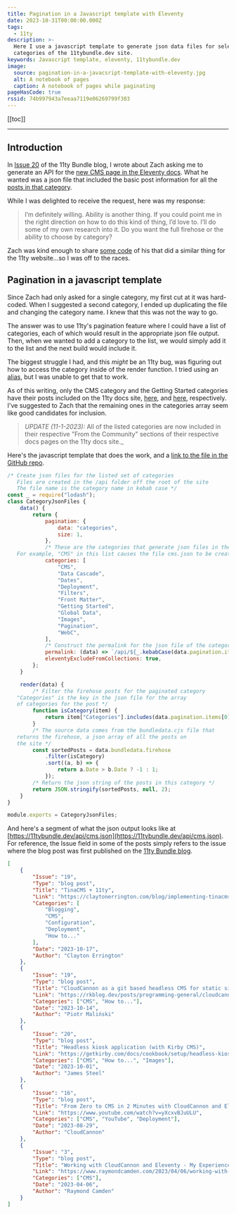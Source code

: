 ```yaml
---
title: Pagination in a Javascript template with Eleventy
date: 2023-10-31T00:00:00.000Z
tags:
  - 11ty
description: >-
  Here I use a javascript template to generate json data files for selected
  categories of the 11tybundle.dev site.
keywords: Javascript template, eleventy, 11tybundle.dev
image:
  source: pagination-in-a-javacsript-template-with-eleventy.jpg
  alt: A notebook of pages
  caption: A notebook of pages while paginating
pageHasCode: true
rssid: 74b997943a7eeaa7119e06269799f303
---
```


[[toc]]

---

## Introduction

In [Issue 20](https://11tybundle.dev/blog/11ty-bundle-20/) of the 11ty Bundle blog, I wrote about Zach asking me to generate an API for the [new CMS page in the Eleventy docs](https://www.11ty.dev/docs/cms/). What he wanted was a json file that included the basic post information for all the [posts in that category](https://11tybundle.dev/categories/cms/).

While I was delighted to receive the request, here was my response:

> I’m definitely willing. Ability is another thing. If you could point me in the right direction on how to do this kind of thing, I’d love to. I’ll do some of my own research into it. Do you want the full firehose or the ability to choose by category?

Zach was kind enough to share [some code](https://github.com/11ty/11ty-website/blob/main/src/api/urls.11ty.js) of his that did a similar thing for the 11ty website...so I was off to the races.

## Pagination in a javascript template

Since Zach had only asked for a single category, my first cut at it was hard-coded. When I suggested a second category, I ended up duplicating the file and changing the category name. I knew that this was not the way to go.

The answer was to use 11ty's pagination feature where I could have a list of categories, each of which would result in the appropriate json file output. Then, when we wanted to add a category to the list, we would simply add it to the list and the next build would include it.

The biggest struggle I had, and this _might_ be an 11ty bug, was figuring out how to access the category inside of the render function. I tried using an [alias](https://www.11ty.dev/docs/pagination/#aliasing-to-a-different-variable), but I was unable to get that to work.

As of this writing, only the CMS category and the Getting Started categories have their posts included on the 11ty docs site, [here](https://www.11ty.dev/docs/cms/#from-the-community), and [here](https://www.11ty.dev/docs/get-started/), respectively. I've suggested to Zach that the remaining ones in the categories array seem like good candidates for inclusion.

> _UPDATE (11-1-2023):_ All of the listed categories are now included in their respective "From the Community" sections of their respective docs pages on the 11ty docs site.\_

Here's the javascript template that does the work, and a [link to the file in the GitHub repo](https://github.com/bobmonsour/11tybundle.dev/blob/main/src/api/category-json-files.11ty.cjs).

```js
/* Create json files for the listed set of categories
   Files are created in the /api folder off the root of the site
   The file name is the category name in kebab case */
const _ = require("lodash");
class CategoryJsonFiles {
	data() {
		return {
			pagination: {
				data: "categories",
				size: 1,
			},
			/* These are the categories that generate json files in the api directory
   For example, "CMS" in this list causes the file cms.json to be created */
			categories: [
				"CMS",
				"Data Cascade",
				"Dates",
				"Deployment",
				"Filters",
				"Front Matter",
				"Getting Started",
				"Global Data",
				"Images",
				"Pagination",
				"WebC",
			],
			/* Construct the permalink for the json file of the category */
			permalink: (data) => `/api/${_.kebabCase(data.pagination.items[0])}.json`,
			eleventyExcludeFromCollections: true,
		};
	}

	render(data) {
		/* Filter the firehose posts for the paginated category
   "Categories" is the key in the json file for the array
   of categories for the post */
		function isCategory(item) {
			return item["Categories"].includes(data.pagination.items[0]);
		}
		/* The source data comes from the bundledata.cjs file that
   returns the firehose, a json array of all the posts on
   the site */
		const sortedPosts = data.bundledata.firehose
			.filter(isCategory)
			.sort((a, b) => {
				return a.Date > b.Date ? -1 : 1;
			});
		/* Return the json string of the posts in this category */
		return JSON.stringify(sortedPosts, null, 2);
	}
}

module.exports = CategoryJsonFiles;
```

And here's a segment of what the json output looks like at [https://11tybundle.dev/api/cms.json](https://11tybundle.dev/api/cms.json). For reference, the Issue field in some of the posts simply refers to the issue where the blog post was first published on the [11ty Bundle blog](https://11tybundle.dev/blog/).

```json
[
	{
		"Issue": "19",
		"Type": "blog post",
		"Title": "TinaCMS + 11ty",
		"Link": "https://claytonerrington.com/blog/implementing-tinacms-with-11ty/",
		"Categories": [
			"Blogging",
			"CMS",
			"Configuration",
			"Deployment",
			"How to..."
		],
		"Date": "2023-10-17",
		"Author": "Clayton Errington"
	},
	{
		"Issue": "19",
		"Type": "blog post",
		"Title": "CloudCannon as a git based headless CMS for static site generators",
		"Link": "https://rkblog.dev/posts/programming-general/cloudcannon-git-headless-cms/",
		"Categories": ["CMS", "How to..."],
		"Date": "2023-10-14",
		"Author": "Piotr Maliński"
	},
	{
		"Issue": "20",
		"Type": "blog post",
		"Title": "Headless kiosk application (with Kirby CMS)",
		"Link": "https://getkirby.com/docs/cookbook/setup/headless-kiosk-application",
		"Categories": ["CMS", "How to...", "Images"],
		"Date": "2023-10-01",
		"Author": "James Steel"
	},
	{
		"Issue": "16",
		"Type": "blog post",
		"Title": "From Zero to CMS in 2 Minutes with CloudCannon and Eleventy",
		"Link": "https://www.youtube.com/watch?v=yXcxvBJuULU",
		"Categories": ["CMS", "YouTube", "Deployment"],
		"Date": "2023-08-29",
		"Author": "CloudCannon"
	},
	{
		"Issue": "3",
		"Type": "blog post",
		"Title": "Working with CloudCannon and Eleventy - My Experience",
		"Link": "https://www.raymondcamden.com/2023/04/06/working-with-cloudcannon-and-eleventy-my-experience",
		"Categories": ["CMS"],
		"Date": "2023-04-06",
		"Author": "Raymond Camden"
	}
]
```